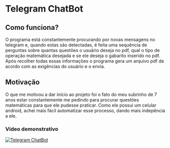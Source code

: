 # Telegram ChatBot

## Como funciona?

O programa está constantemente procurando por novas mensagens no telegram e, quando estas são detectadas, é feita uma sequência de perguntas sobre quantas questões o usuário deseja no pdf, qual o tipo de operação matemática desejada e se ele deseja o gabarito inserido no pdf. Após recolher todas essas informações o programa gera um arquivo pdf de acordo com as exigências do usuário e o envia.

## Motivação
O que me motivou a dar início ao projeto foi o fato do meu subrinho de 7 anos estar constantemente me pedindo para procurar questões matemáticas para que ele pudesse praticar. Como ele possui um celular android, achei mais fácil automatizar esse processo, dando mais indepência a ele.

### Vídeo demonstrativo
[![Telegram ChatBot](https://img.youtube.com/vi/StuQsmzL690.jpg)](https://www.youtube.com/watch?v=StuQsmzL690)
